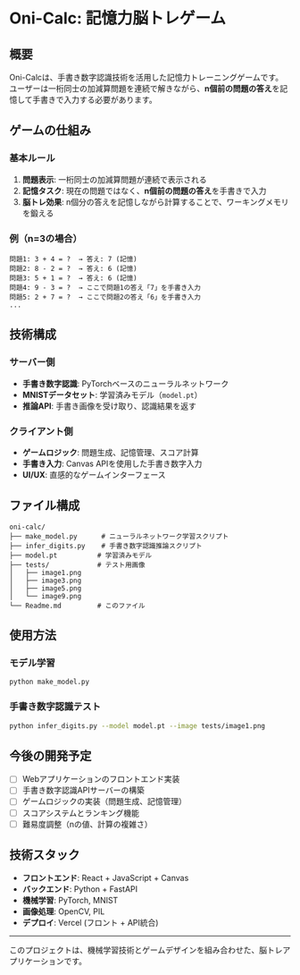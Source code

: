 # Oni-Calc: 記憶力脳トレゲーム

## 概要

Oni-Calcは、手書き数字認識技術を活用した記憶力トレーニングゲームです。ユーザーは一桁同士の加減算問題を連続で解きながら、**n個前の問題の答え**を記憶して手書きで入力する必要があります。

## ゲームの仕組み

### 基本ルール
1. **問題表示**: 一桁同士の加減算問題が連続で表示される
2. **記憶タスク**: 現在の問題ではなく、**n個前の問題の答え**を手書きで入力
3. **脳トレ効果**: n個分の答えを記憶しながら計算することで、ワーキングメモリを鍛える

### 例（n=3の場合）
```
問題1: 3 + 4 = ?  → 答え: 7 (記憶)
問題2: 8 - 2 = ?  → 答え: 6 (記憶)
問題3: 5 + 1 = ?  → 答え: 6 (記憶)
問題4: 9 - 3 = ?  → ここで問題1の答え「7」を手書き入力
問題5: 2 + 7 = ?  → ここで問題2の答え「6」を手書き入力
...
```

## 技術構成

### サーバー側
- **手書き数字認識**: PyTorchベースのニューラルネットワーク
- **MNISTデータセット**: 学習済みモデル（`model.pt`）
- **推論API**: 手書き画像を受け取り、認識結果を返す

### クライアント側
- **ゲームロジック**: 問題生成、記憶管理、スコア計算
- **手書き入力**: Canvas APIを使用した手書き数字入力
- **UI/UX**: 直感的なゲームインターフェース

## ファイル構成

```
oni-calc/
├── make_model.py      # ニューラルネットワーク学習スクリプト
├── infer_digits.py    # 手書き数字認識推論スクリプト
├── model.pt          # 学習済みモデル
├── tests/            # テスト用画像
│   ├── image1.png
│   ├── image3.png
│   ├── image5.png
│   └── image9.png
└── Readme.md         # このファイル
```

## 使用方法

### モデル学習
```bash
python make_model.py
```

### 手書き数字認識テスト
```bash
python infer_digits.py --model model.pt --image tests/image1.png
```

## 今後の開発予定

- [ ] Webアプリケーションのフロントエンド実装
- [ ] 手書き数字認識APIサーバーの構築
- [ ] ゲームロジックの実装（問題生成、記憶管理）
- [ ] スコアシステムとランキング機能
- [ ] 難易度調整（nの値、計算の複雑さ）

## 技術スタック

- **フロントエンド**: React + JavaScript + Canvas
- **バックエンド**: Python + FastAPI
- **機械学習**: PyTorch, MNIST
- **画像処理**: OpenCV, PIL
- **デプロイ**: Vercel (フロント + API統合)

---

このプロジェクトは、機械学習技術とゲームデザインを組み合わせた、脳トレアプリケーションです。
